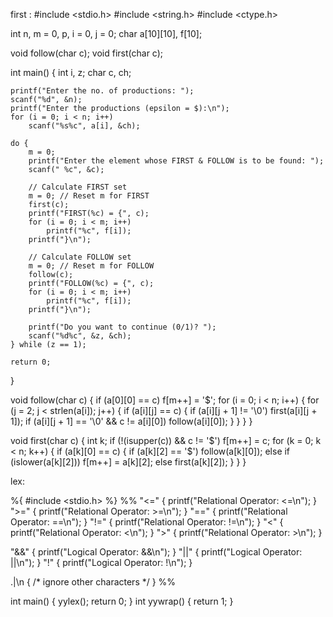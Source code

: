 first :
#include <stdio.h>
#include <string.h>
#include <ctype.h>

int n, m = 0, p, i = 0, j = 0;
char a[10][10], f[10];

void follow(char c);
void first(char c);

int main() {
    int i, z;
    char c, ch;

    printf("Enter the no. of productions: ");
    scanf("%d", &n);
    printf("Enter the productions (epsilon = $):\n");
    for (i = 0; i < n; i++)
        scanf("%s%c", a[i], &ch);

    do {
        m = 0;
        printf("Enter the element whose FIRST & FOLLOW is to be found: ");
        scanf(" %c", &c);

        // Calculate FIRST set
        m = 0; // Reset m for FIRST
        first(c);
        printf("FIRST(%c) = {", c);
        for (i = 0; i < m; i++)
            printf("%c", f[i]);
        printf("}\n");

        // Calculate FOLLOW set
        m = 0; // Reset m for FOLLOW
        follow(c);
        printf("FOLLOW(%c) = {", c);
        for (i = 0; i < m; i++)
            printf("%c", f[i]);
        printf("}\n");

        printf("Do you want to continue (0/1)? ");
        scanf("%d%c", &z, &ch);
    } while (z == 1);

    return 0;
}

void follow(char c) {
    if (a[0][0] == c)
        f[m++] = '$';
    for (i = 0; i < n; i++) {
        for (j = 2; j < strlen(a[i]); j++) {
            if (a[i][j] == c) {
                if (a[i][j + 1] != '\0')
                    first(a[i][j + 1]);
                if (a[i][j + 1] == '\0' && c != a[i][0])
                    follow(a[i][0]);
            }
        }
    }
}

void first(char c) {
    int k;
    if (!(isupper(c)) && c != '$')
        f[m++] = c;
    for (k = 0; k < n; k++) {
        if (a[k][0] == c) {
            if (a[k][2] == '$')
                follow(a[k][0]);
            else if (islower(a[k][2]))
                f[m++] = a[k][2];
            else
                first(a[k][2]);
        }
    }
}

lex:

%{
#include <stdio.h>
%}
%%
"<="    { printf("Relational Operator: <=\n"); }
">="    { printf("Relational Operator: >=\n"); }
"=="    { printf("Relational Operator: ==\n"); }
"!="    { printf("Relational Operator: !=\n"); }
"<"     { printf("Relational Operator: <\n"); }
">"     { printf("Relational Operator: >\n"); }

"&&"    { printf("Logical Operator: &&\n"); }
"||"    { printf("Logical Operator: ||\n"); }
"!"     { printf("Logical Operator: !\n"); }

.|\n    { /* ignore other characters */ }
%%

int main() {
    yylex();
    return 0;
}
int yywrap() {
    return 1;
}




